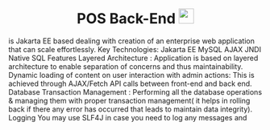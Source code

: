 <h1 align="center">POS Back-End <img src="https://github.com/abdoachhoubi/abdoachhoubi/blob/main/gifs/Hi.gif" width="30"></h1>

is Jakarta EE based dealing with creation of an enterprise web application that can scale effortlessly. Key Technologies: Jakarta EE MySQL AJAX JNDI Native SQL Features Layered Architecture : Application is based on layered architecture to enable separation of concerns and thus maintainability. Dynamic loading of content on user interaction with admin actions: This is achieved through AJAX/Fetch API calls between front-end and back end. Database Transaction Management : Performing all the database operations & managing them with proper transaction management( it helps in rolling back if there any error has occurred that leads to maintain data integrity). Logging You may use SLF4J in case you need to log any messages and
